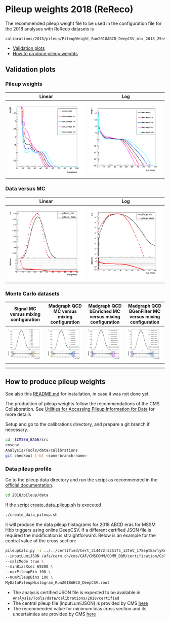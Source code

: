 # Pileup weights 2018 (ReReco)

The recommended pileup weight file to be used in the configuration file for the 2018 analyses with ReReco datasets is
```
calibrations/2018/pileup/PileupWeight_Run2018ABCD_DeepCSV_mix_2018_25ns_JuneProjectionFull18.root
```

* [Validation plots](#validation-plots)
* [How to produce pileup weights](#how-to-produce-pileup-weights)

## Validation plots

### Pileup weights

Linear             |  Log
:-------------------------:|:-------------------------:
![](pileup_weight_lin.png?raw=true) | ![](pileup_weight_log.png?raw=true)


### Data versus MC

Linear             |  Log
:-------------------------:|:-------------------------:
![](pileup_data_mc_lin.png?raw=true) | ![](pileup_data_mc_log.png?raw=true)




### Monte Carlo datasets

Signal MC versus mixing configuration | Madgraph QCD MC versus mixing configuration | Madgraph QCD bEnriched MC versus mixing configuration | Madgraph QCD BGenFilter MC versus mixing configuration
:-------------------------:|:-------------------------:|:-------------------------:|:-------------------------:
![](mc/pileup_plots_signal.png?raw=true) | ![](mc/pileup_plots_qcd.png?raw=true) | ![](mc/pileup_plots_qcd_benriched.png?raw=true) | ![](mc/pileup_plots_qcd_bgenfilter.png?raw=true)


----

## How to produce pileup weights

See also this [README.md](blob/master/README.md) for installation, in case it was not done yet.

The production of pileup weights follow the recommendations of the CMS Collaboration. See [Utilities for Accessing Pileup Information for Data](https://twiki.cern.ch/twiki/bin/viewauth/CMS/PileupJSONFileforData) for more details

Setup and go to the calibrations directory, and prepare a git branch if necessary.

```bash
cd  $CMSSW_BASE/src
cmsenv
Analysis/Tools/data/calibrations
git checkout [-b] <some-branch-name>
```

### Data pileup profile

Go to the pileup data directory and run the script as recommended in the [official documentation](https://twiki.cern.ch/twiki/bin/view/CMS/PileupJSONFileforData).

```bash
cd 2018/pileup/data
```

If the script [create_data_pileup.sh](blob/master/2018/pileup/data/create_data_pileup.sh) is executed

```bash
./create_data_pileup.sh
```

it will produce the data pileup histograms for 2018 ABCD eras for MSSM Hbb triggers using online DeepCSV. If a different certified JSON file is required the modification is straightforward. Below is an example for the central value of the cross section:


```bash
pileupCalc.py -i ../../certified/Cert_314472-325175_13TeV_17SeptEarlyReReco2018ABC_PromptEraD_DeepCSV_Collisions18_JSON.txt \
--inputLumiJSON /afs/cern.ch/cms/CAF/CMSCOMM/COMM_DQM/certification/Collisions18/13TeV/PileUp/pileup_latest.txt \
--calcMode true \
--minBiasXsec 69200 \
--maxPileupBin 100 \
--numPileupBins 100 \
MyDataPileupHistogram_Run2018ABCD_DeepCSV.root
```

* The analysis certified JSON file is expected to be available in `Analysis/Tools/data/calibrations/2018/certified`
* The central pileup file (inputLumiJSON) is provided by CMS [here](https://twiki.cern.ch/twiki/bin/viewauth/CMS/PileupJSONFileforData#Location_of_central_pileup_files)
* The recommended value for minimum bias cross section and its uncertainties are provided by CMS [here](https://twiki.cern.ch/twiki/bin/viewauth/CMS/PileupJSONFileforData#Recommended_cross_section)
